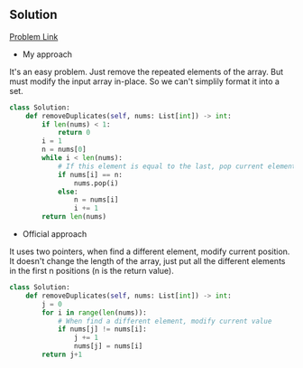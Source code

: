 ## Solution

[Problem Link](https://leetcode.com/problems/remove-duplicates-from-sorted-array/)

- My approach

It's an easy problem. Just remove the repeated elements of the array. But must modify the input array in-place.
So we can't simplily format it into a set.
```python
class Solution:
    def removeDuplicates(self, nums: List[int]) -> int:
        if len(nums) < 1:
            return 0
        i = 1
        n = nums[0]
        while i < len(nums):
            # If this element is equal to the last, pop current element
            if nums[i] == n:
                nums.pop(i)
            else:
                n = nums[i]
                i += 1
        return len(nums)
```

- Official approach

It uses two pointers, when find a different element, modify current position. It doesn't change the length of the array, just 
put all the different elements in the first n positions (n is the return value).
```python
class Solution:
    def removeDuplicates(self, nums: List[int]) -> int:
        j = 0
        for i in range(len(nums)):
            # When find a different element, modify current value
            if nums[j] != nums[i]:
                j += 1
                nums[j] = nums[i]
        return j+1
```
